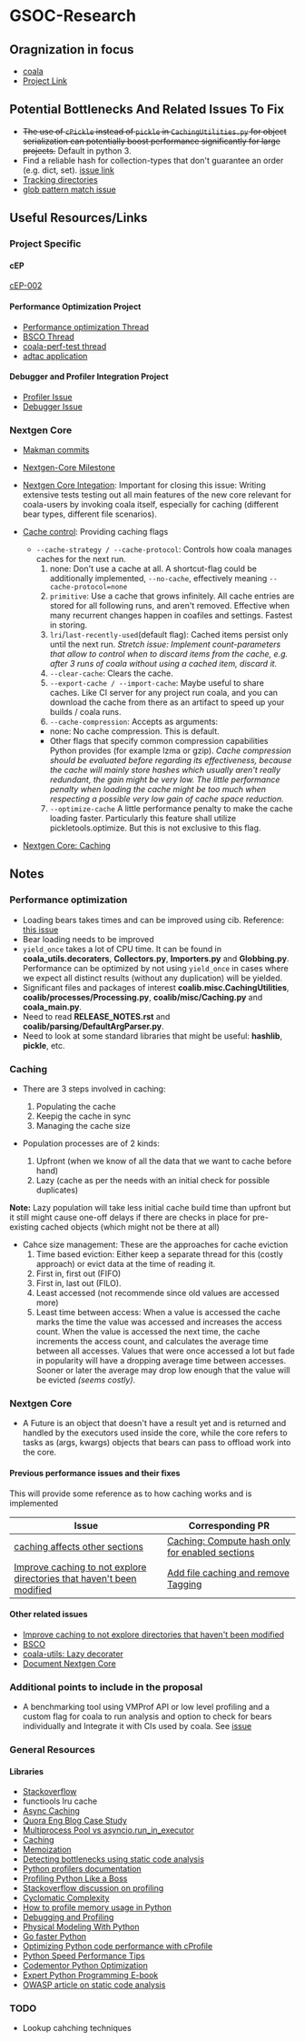 # GSOC-Research

## Oragnization in focus
- [coala](https://github.com/coala/coala)
- [Project Link](https://projects.coala.io/#/projects?project=optimize_caching&lang=en)

## Potential Bottlenecks And Related Issues To Fix
- ~~The use of `cPickle` instead of `pickle` in `CachingUtilities.py` for object serialization can potentially boost performance significantly for large projects.~~ Default in python 3.
- Find a reliable hash for collection-types that don't guarantee an order (e.g. dict, set). [issue link](https://github.com/coala/coala/issues/5188)
- [Tracking directories](https://thomassileo.name/blog/2013/12/12/tracking-changes-in-directories-with-python/)
- [glob pattern match issue](https://github.com/coala/coala/issues/2300)

## Useful Resources/Links

### Project Specific
#### cEP
[cEP-002](https://github.com/coala/cEPs/blob/master/cEP-0002.md)

#### Performance Optimization Project
- [Performance optimization Thread](https://github.com/coala/coala/issues/2912)
- [BSCO Thread](https://github.com/coala/coala/issues/3788)
- [coala-perf-test thread](https://github.com/coala/coala/issues/3914)
- [adtac application](https://github.com/coala/teams/issues/3)

#### Debugger and Profiler Integration Project
- [Profiler Issue](https://github.com/coala/coala/issues/565)
- [Debugger Issue](https://github.com/coala/coala/issues/1101)

### Nextgen Core
- [Makman commits](https://github.com/coala/coala/commits/master?author=Makman2)
- [Nextgen-Core Milestone](https://github.com/coala/coala/milestone/18)
- [Nextgen Core Integation](https://github.com/coala/coala/issues/4348): Important for closing this issue: Writing extensive tests testing out all main features of the new core relevant for coala-users by invoking coala itself, especially for caching (different bear types, different file scenarios).
- [Cache control](https://github.com/coala/coala/issues/5136): Providing caching flags
  - `--cache-strategy / --cache-protocol`: Controls how coala manages caches for the next run.
    1. none: Don't use a cache at all. A shortcut-flag could be additionally implemented, `--no-cache`, effectively meaning `--cache-protocol=none`
    2. `primitive`: Use a cache that grows infinitely. All cache entries are stored for all following runs, and aren't removed. Effective when many recurrent changes happen in coafiles and settings. Fastest in storing.
    3. `lri`/`last-recently-used`(default flag): Cached items persist only until the next run. *Stretch issue: Implement count-parameters that allow to control when to discard items from the cache, e.g. after 3 runs of coala without using a cached item, discard it.*
    4. `--clear-cache`: Clears the cache.
    5. `--export-cache / --import-cache`: Maybe useful to share caches. Like CI server for any project run coala, and you can download the cache from there as an artifact to speed up your builds / coala runs.
    6. `--cache-compression`: Accepts as arguments:
      - none: No cache compression. This is default.
      - Other flags that specify common compression capabilities Python provides (for example lzma or gzip). *Cache compression should be evaluated before regarding its effectiveness, because the cache will mainly store hashes which usually aren't really redundant, the gain might be very low. The little performance penalty when loading the cache might be too much when respecting a possible very low gain of cache space reduction.*
    7. `--optimize-cache` A little performance penalty to make the cache loading faster. Particularly this feature shall utilize pickletools.optimize. But this is not exclusive to this flag.
    
- [Nextgen Core: Caching](https://github.com/coala/coala/issues/4350)


## Notes
### Performance optimization
- Loading bears takes times and can be improved using cib. Reference: [this issue](https://github.com/coala/coala/issues/2912#issuecomment-261551204)
- Bear loading needs to be improved
- `yield_once` takes a lot of CPU time. It can be found in **coala_utils.decoraters**, **Collectors.py**, **Importers.py** and **Globbing.py**. Performance can be optimized by not using `yield_once` in cases where we expect all distinct results (without any duplication) will be yielded.
- Significant files and packages of interest **coalib.misc.CachingUtilities**, **coalib/processes/Processing.py**, **coalib/misc/Caching.py**  and **coala_main.py**.
- Need to read **RELEASE_NOTES.rst** and **coalib/parsing/DefaultArgParser.py**.
- Need to look at some standard libraries that might be useful: **hashlib**, **pickle**, etc.

### Caching
- There are 3 steps involved in caching:
  1. Populating the cache 
  2. Keepig the cache in sync
  3. Managing the cache size

- Population processes are of 2 kinds:
  1. Upfront (when we know of all the data that we want to cache before hand)
  2. Lazy (cache as per the needs with an initial check for possible duplicates)
  
**Note:** Lazy population will take less initial cache build time than upfront but it still might cause one-off delays if there
  are checks in place for pre-existing cached objects (which might not be there at all)
  
- Cahce size management: These are the approaches for cache eviction
    1. Time based eviction: Either keep a separate thread for this (costly approach) or evict data at the time of reading it.
    2. First in, first out (FIFO)
    3. First in, last out (FILO).
    4. Least accessed (not recommende since old values are accessed more)
    5. Least time between access: When a value is accessed the cache marks the time the value was accessed and increases the access count. When the value is accessed the next time, the cache increments the access count, and calculates the average time between all accesses. Values that were once accessed a lot but fade in popularity will have a dropping average time between accesses. Sooner or later the average may drop low enough that the value will be evicted *(seems costly)*.
    
### Nextgen Core
- A Future is an object that doesn't have a result yet and is returned and handled by the executors used inside the core, while the core refers to tasks as (args, kwargs) objects that bears can pass to offload work into the core.

#### Previous performance issues and their fixes
This will provide some reference as to how caching works and is implemented

| Issue | Corresponding PR |
|-------|---------------|
| [caching affects other sections](https://github.com/coala/coala/issues/2708) | [Caching: Compute hash only for enabled sections](https://github.com/coala/coala/pull/2712) |
| [Improve caching to not explore directories that haven't been modified](https://github.com/coala/coala/issues/2541) | [Add file caching and remove Tagging](https://github.com/coala/coala/pull/2016) |

#### Other related issues
- [Improve caching to not explore directories that haven't been modified](https://github.com/coala/coala/issues/2541)
- [BSCO](https://github.com/coala/coala/issues/3788)
- [coala-utils: Lazy decorater](https://gitlab.com/coala/coala-utils/issues/3)
- [Document Nextgen Core](https://github.com/coala/coala/issues/4584)

### Additional points to include in the proposal
- A benchmarking tool using VMProf API or low level profiling and a custom flag for coala to run analysis and option to check for bears individually and Integrate it with CIs used by coala. See [issue](https://github.com/coala/coala/issues/3914)

### General Resources
#### Libraries
- [Stackoverflow](https://stackoverflow.com/questions/34116942/how-to-cache-asyncio-coroutines#34123396)
- functiools lru cache
- [Async Caching](https://alastaircrabtree.com/cache-the-result-of-an-async-method-using-lazycache/)
- [Quora Eng Blog Case Study](https://engineering.quora.com/Asynchronous-Programming-in-Python)
- [Multiprocess Pool vs asyncio.run_in_executor](https://stackoverflow.com/questions/45618893/multiprocess-pool-vs-asyncio-run-in-executor#45640104)
- [Caching](https://www.wikiwand.com/en/Cache_(computing))
- [Memoization](https://www.wikiwand.com/en/Memoization)
- [Detecting bottlenecks using static code analysis](https://dzone.com/articles/detecting-performance-bottlenecks)
- [Python profilers documentation](https://docs.python.org/2/library/profile.html)
- [Profiling Python Like a Boss](https://zapier.com/engineering/profiling-python-boss/)
- [Stackoverflow discussion on profiling](https://stackoverflow.com/questions/582336/how-can-you-profile-a-script)
- [Cyclomatic Complexity](https://www.wikiwand.com/en/Cyclomatic_complexity)
- [How to profile memory usage in Python ](https://www.pluralsight.com/blog/tutorials/how-to-profile-memory-usage-in-python)
- [Debugging and Profiling](https://docs.python.org/3/library/debug.html)
- [Physical Modeling With Python ](https://physicalmodelingwithpython.blogspot.in/2015/09/speeding-up-python-part-1-profiling.html)
- [Go faster Python](https://alimanfoo.github.io/2017/01/23/go-faster-python.html)
- [Optimizing Python code performance with cProfile](https://blog.alookanalytics.com/2017/03/21/python-profiling-basics/)
- [Python Speed Performance Tips](https://wiki.python.org/moin/PythonSpeed/PerformanceTips)
- [Codementor Python Optimization](https://www.codementor.io/python/tutorial/stack-overflow-martijn-pieters-python-optimization)
- [Expert Python Programming E-book](https://www.packtpub.com/mapt/book/application_development/9781785886850)
- [OWASP article on static code analysis](https://www.owasp.org/index.php/Static_Code_Analysis)

### TODO
- Lookup cahching techniques
